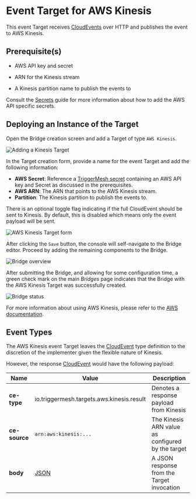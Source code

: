 # Event Target for AWS Kinesis

This event Target receives [CloudEvents][ce] over HTTP and publishes the event to
AWS Kinesis.

## Prerequisite(s)

- AWS API key and secret

- ARN for the Kinesis stream

- A Kinesis partition name to publish the events to

Consult the [Secrets](../guides/secrets.md) guide for more information about
how to add the AWS API specific secrets.

## Deploying an Instance of the Target

Open the Bridge creation screen and add a Target of type `AWS Kinesis`.

![Adding a Kinesis Target](../images/aws-targets/aws-kinesis-bridge-create-1.png)

In the Target creation form, provide a name for the event Target and add the following information:

* **AWS Secret**: Reference a [TriggerMesh secret](../guides/secrets.md) containing an AWS API key and Secret as discussed in the prerequisites.
* **AWS ARN**: The ARN that points to the AWS Kinesis stream.
* **Partition**: The Kinesis partition to publish the events to.

There is an optional toggle flag indicating if the full CloudEvent should be sent
to Kinesis. By default, this is disabled which means only the event payload
will be sent.

![AWS Kinesis Target form](../images/aws-targets/aws-kinesis-bridge-create-2.png)

After clicking the `Save` button, the console will self-navigate to the Bridge editor. Proceed by adding the remaining components to the Bridge.

![Bridge overview](../images/aws-targets/aws-kinesis-bridge-create-3.png)

After submitting the Bridge, and allowing for some configuration time, a green check mark on the main _Bridges_ page indicates that the Bridge with the AWS Kinesis Target was successfully created.

![Bridge status](../images/bridge-status-green.png)

For more information about using AWS Kinesis, please refer to the [AWS documentation][docs].

## Event Types

The AWS Kinesis event Target leaves the [CloudEvent][ce] type definition to the discretion of
the implementer given the flexible nature of Kinesis.

However, the response [CloudEvent][ce] would have the following payload:

| Name | Value | Description |
|---|---|---|
|**ce-type**|io.triggermesh.targets.aws.kinesis.result|Denotes a response payload from Kinesis|
|**ce-source**|`arn:aws:kinesis:...`|The Kinesis ARN value as configured by the target|
|**body**|[JSON][ce-jsonformat]|A JSON response from the Target invocation|



[ce]: https://cloudevents.io/
[docs]: https://docs.aws.amazon.com/kinesis/
[ce-jsonformat]: https://github.com/cloudevents/spec/blob/v1.0/json-format.md
